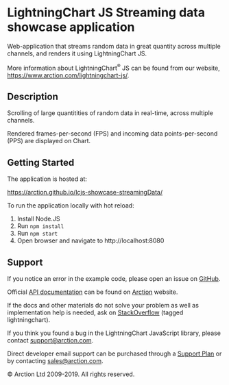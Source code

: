 # LightningChart JS Streaming data showcase application

Web-application that streams random data in great quantity across multiple channels, and renders it using LightningChart JS.

More information about LightningChart<sup>&#174;</sup> JS can be found from our website, https://www.arction.com/lightningchart-js/.

## Description

Scrolling of large quantitities of random data in real-time, across multiple channels.

Rendered frames-per-second (FPS) and incoming data points-per-second (PPS) are displayed on Chart.

## Getting Started

The application is hosted at:

https://arction.github.io/lcjs-showcase-streamingData/

To run the application locally with hot reload:

1. Install Node.JS
2. Run `npm install`
3. Run `npm start`
4. Open browser and navigate to http://localhost:8080

## Support

If you notice an error in the example code, please open an issue on [GitHub][0].

Official [API documentation][1] can be found on [Arction][2] website.

If the docs and other materials do not solve your problem as well as implementation help is needed, ask on [StackOverflow][3] (tagged lightningchart).

If you think you found a bug in the LightningChart JavaScript library, please contact support@arction.com.

Direct developer email support can be purchased through a [Support Plan][4] or by contacting sales@arction.com.

© Arction Ltd 2009-2019. All rights reserved.

[0]: https://github.com/Arction/lcjs-showcase-streamingData/issues
[1]: https://www.arction.com/lightningchart-js-api-documentation
[2]: https://www.arction.com
[3]: https://stackoverflow.com/questions/tagged/lightningchart
[4]: https://www.arction.com/support-services/
